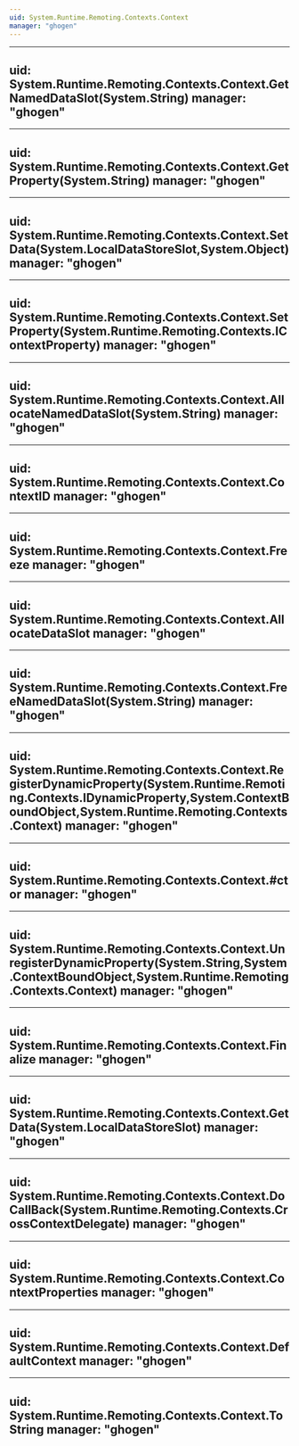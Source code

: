 ```yaml
---
uid: System.Runtime.Remoting.Contexts.Context
manager: "ghogen"
---
```


---
uid: System.Runtime.Remoting.Contexts.Context.GetNamedDataSlot(System.String)
manager: "ghogen"
---

---
uid: System.Runtime.Remoting.Contexts.Context.GetProperty(System.String)
manager: "ghogen"
---

---
uid: System.Runtime.Remoting.Contexts.Context.SetData(System.LocalDataStoreSlot,System.Object)
manager: "ghogen"
---

---
uid: System.Runtime.Remoting.Contexts.Context.SetProperty(System.Runtime.Remoting.Contexts.IContextProperty)
manager: "ghogen"
---

---
uid: System.Runtime.Remoting.Contexts.Context.AllocateNamedDataSlot(System.String)
manager: "ghogen"
---

---
uid: System.Runtime.Remoting.Contexts.Context.ContextID
manager: "ghogen"
---

---
uid: System.Runtime.Remoting.Contexts.Context.Freeze
manager: "ghogen"
---

---
uid: System.Runtime.Remoting.Contexts.Context.AllocateDataSlot
manager: "ghogen"
---

---
uid: System.Runtime.Remoting.Contexts.Context.FreeNamedDataSlot(System.String)
manager: "ghogen"
---

---
uid: System.Runtime.Remoting.Contexts.Context.RegisterDynamicProperty(System.Runtime.Remoting.Contexts.IDynamicProperty,System.ContextBoundObject,System.Runtime.Remoting.Contexts.Context)
manager: "ghogen"
---

---
uid: System.Runtime.Remoting.Contexts.Context.#ctor
manager: "ghogen"
---

---
uid: System.Runtime.Remoting.Contexts.Context.UnregisterDynamicProperty(System.String,System.ContextBoundObject,System.Runtime.Remoting.Contexts.Context)
manager: "ghogen"
---

---
uid: System.Runtime.Remoting.Contexts.Context.Finalize
manager: "ghogen"
---

---
uid: System.Runtime.Remoting.Contexts.Context.GetData(System.LocalDataStoreSlot)
manager: "ghogen"
---

---
uid: System.Runtime.Remoting.Contexts.Context.DoCallBack(System.Runtime.Remoting.Contexts.CrossContextDelegate)
manager: "ghogen"
---

---
uid: System.Runtime.Remoting.Contexts.Context.ContextProperties
manager: "ghogen"
---

---
uid: System.Runtime.Remoting.Contexts.Context.DefaultContext
manager: "ghogen"
---

---
uid: System.Runtime.Remoting.Contexts.Context.ToString
manager: "ghogen"
---

